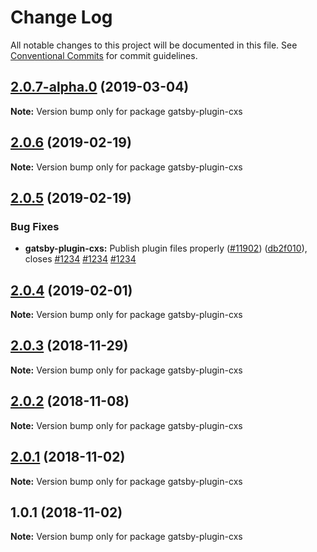 # Change Log

All notable changes to this project will be documented in this file.
See [Conventional Commits](https://conventionalcommits.org) for commit guidelines.

## [2.0.7-alpha.0](https://github.com/gatsbyjs/gatsby/tree/master/packages/gatsby-plugin-cxs/compare/gatsby-plugin-cxs@2.0.6...gatsby-plugin-cxs@2.0.7-alpha.0) (2019-03-04)

**Note:** Version bump only for package gatsby-plugin-cxs

## [2.0.6](https://github.com/gatsbyjs/gatsby/tree/master/packages/gatsby-plugin-cxs/compare/gatsby-plugin-cxs@2.0.5...gatsby-plugin-cxs@2.0.6) (2019-02-19)

**Note:** Version bump only for package gatsby-plugin-cxs

## [2.0.5](https://github.com/gatsbyjs/gatsby/tree/master/packages/gatsby-plugin-cxs/compare/gatsby-plugin-cxs@2.0.4...gatsby-plugin-cxs@2.0.5) (2019-02-19)

### Bug Fixes

- **gatsby-plugin-cxs:** Publish plugin files properly ([#11902](https://github.com/gatsbyjs/gatsby/tree/master/packages/gatsby-plugin-cxs/issues/11902)) ([db2f010](https://github.com/gatsbyjs/gatsby/tree/master/packages/gatsby-plugin-cxs/commit/db2f010)), closes [#1234](https://github.com/gatsbyjs/gatsby/tree/master/packages/gatsby-plugin-cxs/issues/1234) [#1234](https://github.com/gatsbyjs/gatsby/tree/master/packages/gatsby-plugin-cxs/issues/1234) [#1234](https://github.com/gatsbyjs/gatsby/tree/master/packages/gatsby-plugin-cxs/issues/1234)

## [2.0.4](https://github.com/gatsbyjs/gatsby/tree/master/packages/gatsby-plugin-cxs/compare/gatsby-plugin-cxs@2.0.3...gatsby-plugin-cxs@2.0.4) (2019-02-01)

**Note:** Version bump only for package gatsby-plugin-cxs

<a name="2.0.3"></a>

## [2.0.3](https://github.com/gatsbyjs/gatsby/tree/master/packages/gatsby-plugin-cxs/compare/gatsby-plugin-cxs@2.0.2...gatsby-plugin-cxs@2.0.3) (2018-11-29)

**Note:** Version bump only for package gatsby-plugin-cxs

<a name="2.0.2"></a>

## [2.0.2](https://github.com/gatsbyjs/gatsby/tree/master/packages/gatsby-plugin-cxs/compare/gatsby-plugin-cxs@2.0.1...gatsby-plugin-cxs@2.0.2) (2018-11-08)

**Note:** Version bump only for package gatsby-plugin-cxs

<a name="2.0.1"></a>

## [2.0.1](https://github.com/gatsbyjs/gatsby/tree/master/packages/gatsby-plugin-cxs/compare/gatsby-plugin-cxs@1.0.1...gatsby-plugin-cxs@2.0.1) (2018-11-02)

**Note:** Version bump only for package gatsby-plugin-cxs

<a name="1.0.1"></a>

## 1.0.1 (2018-11-02)

**Note:** Version bump only for package gatsby-plugin-cxs
